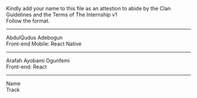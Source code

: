 Kindly add your name to this file as an attestion to abide by the Clan Guidelines and the Terms of The Internship v1
<br/> Follow the format.<br/> 
___
AbdulQudus Adebogun <br/>
Front-end Mobile: React Native
___
Arafah Ayobami Ogunfemi <br/>
Front-end: React
___
Name <br/>
Track
